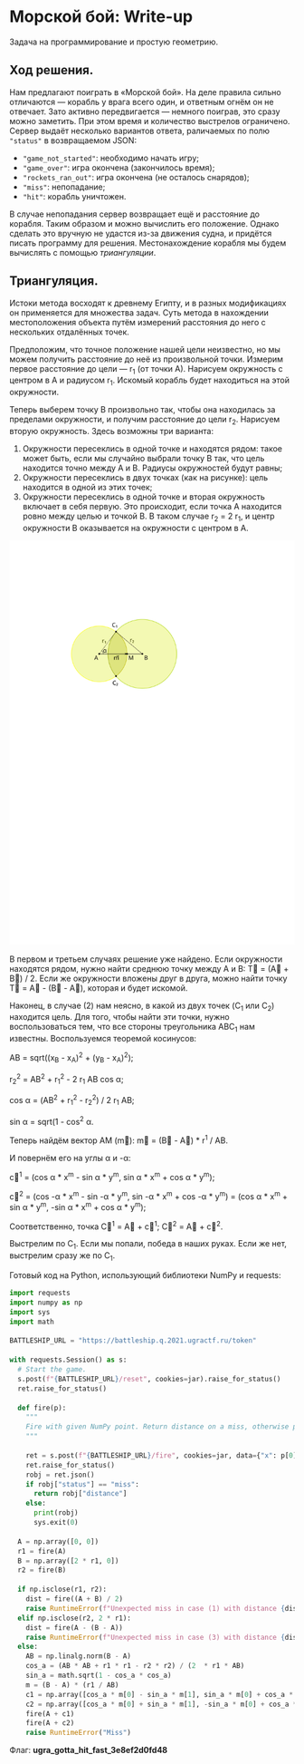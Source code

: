 # Морской бой: Write-up

Задача на программирование и простую геометрию.

## Ход решения.

Нам предлагают поиграть в «Морской бой». На деле правила сильно отличаются — корабль у врага всего один, и ответным огнём он не отвечает. Зато активно передвигается — немного поиграв, это сразу можно заметить. При этом время и количество выстрелов ограничено. Сервер выдаёт несколько вариантов ответа, раличаемых по полю `"status"` в возвращаемом JSON:

+ `"game_not_started"`: необходимо начать игру;
+ `"game_over"`: игра окончена (закончилось время);
+ `"rockets_ran_out"`: игра окончена (не осталось снарядов);
+ `"miss"`: непопадание;
+ `"hit"`: корабль уничтожен.

В случае непопадания сервер возвращает ещё и расстояние до корабля. Таким образом и можно вычислить его положение. Однако сделать это вручную не удастся из-за движения судна, и придётся писать программу для решения. Местонахождение корабля мы будем вычислять с помощью _триангуляции_.

## Триангуляция.

Истоки метода восходят к древнему Египту, и в разных модификациях он применяется для множества задач. Суть метода в нахождении местоположения объекта путём измерений расстояния до него с нескольких отдалённых точек.

Предположим, что точное положение нашей цели неизвестно, но мы можем получить расстояние до неё из произвольной точки. Измерим первое расстояние до цели — r<sub>1</sub> (от точки A). Нарисуем окружность с центром в A и радиусом r<sub>1</sub>. Искомый корабль будет находиться на этой окружности.

Теперь выберем точку B произвольно так, чтобы она находилась за пределами окружности, и получим расстояние до цели r<sub>2</sub>. Нарисуем вторую окружность. Здесь возможны три варианта:

1. Окружности пересеклись в одной точке и находятся рядом: такое может быть, если мы случайно выбрали точку B так, что цель находится точно между A и B. Радиусы окружностей будут равны;
2. Окружности пересеклись в двух точках (как на рисунке): цель находится в одной из этих точек;
3. Окружности пересеклись в одной точке и вторая окружность включает в себя первую. Это происходит, если точка A находится ровно между целью и точкой B. В таком случае r<sub>2</sub> = 2 r<sub>1</sub>, и центр окружности B оказывается на окружности с центром в A.

![Триангуляция](writeup/triangulation.svg)

В первом и третьем случаях решение уже найдено. Если окружности находятся рядом, нужно найти среднюю точку между A и B: T⃗ = (A⃗ + B⃗) / 2. Если же окружности вложены друг в друга, можно найти точку T⃗ = A⃗ - (B⃗ - A⃗), которая и будет искомой.

Наконец, в случае (2) нам неясно, в какой из двух точек (C<sub>1</sub> или C<sub>2</sub>) находится цель. Для того, чтобы найти эти точки, нужно воспользоваться тем, что все стороны треугольника ABC<sub>1</sub> нам известны. Воспользуемся теоремой косинусов:

AB = sqrt((x<sub>B</sub> - x<sub>A</sub>)<sup>2</sup> + (y<sub>B</sub> - x<sub>A</sub>)<sup>2</sup>);

r<sub>2</sub><sup>2</sup> = AB<sup>2</sup> + r<sub>1</sub><sup>2</sup> - 2 r<sub>1</sub> AB cos α;

cos α = (AB<sup>2</sup> + r<sub>1</sub><sup>2</sup> - r<sub>2</sub><sup>2</sup>) / 2 r<sub>1</sub> AB;

sin α = sqrt(1 - cos<sup>2</sup> α.

Теперь найдём вектор AM (m⃗): m⃗ = (B⃗ - A⃗) * r<sup>1</sup> / AB.

И повернём его на углы α и -α:

c⃗<sup>1</sup> = (cos α * x<sup>m</sup> - sin α * y<sup>m</sup>, sin α * x<sup>m</sup> + cos α * y<sup>m</sup>);

c⃗<sup>2</sup> = (cos -α * x<sup>m</sup> - sin -α * y<sup>m</sup>, sin -α * x<sup>m</sup> + cos -α * y<sup>m</sup>) = (cos α * x<sup>m</sup> + sin α * y<sup>m</sup>, -sin α * x<sup>m</sup> + cos α * y<sup>m</sup>);

Соответственно, точка C⃗<sup>1</sup> = A⃗ + c⃗<sup>1</sup>; C⃗<sup>2</sup> = A⃗ + c⃗<sup>2</sup>.

Выстрелим по C<sub>1</sub>. Если мы попали, победа в наших руках. Если же нет, выстрелим сразу же по C<sub>1</sub>.

Готовый код на Python, использующий библиотеки NumPy и requests:

```python
import requests
import numpy as np
import sys
import math

BATTLESHIP_URL = "https://battleship.q.2021.ugractf.ru/token"

with requests.Session() as s:
  # Start the game.
  s.post(f"{BATTLESHIP_URL}/reset", cookies=jar).raise_for_status()
  ret.raise_for_status()

  def fire(p):
    """
    Fire with given NumPy point. Return distance on a miss, otherwise print result and exit.
    """

    ret = s.post(f"{BATTLESHIP_URL}/fire", cookies=jar, data={"x": p[0], "y": p[1]})
    ret.raise_for_status()
    robj = ret.json()
    if robj["status"] == "miss":
      return robj["distance"]
    else:
      print(robj)
      sys.exit(0)
  
  A = np.array([0, 0])
  r1 = fire(A)
  B = np.array([2 * r1, 0])
  r2 = fire(B)

  if np.isclose(r1, r2):
    dist = fire((A + B) / 2)
    raise RuntimeError(f"Unexpected miss in case (1) with distance {dist}")
  elif np.isclose(r2, 2 * r1):
    dist = fire(A - (B - A))
    raise RuntimeError(f"Unexpected miss in case (3) with distance {dist}")
  else:
    AB = np.linalg.norm(B - A)
    cos_a = (AB * AB + r1 * r1 - r2 * r2) / (2  * r1 * AB)
    sin_a = math.sqrt(1 - cos_a * cos_a)
    m = (B - A) * (r1 / AB)
    c1 = np.array([cos_a * m[0] - sin_a * m[1], sin_a * m[0] + cos_a * m[1]])
    c2 = np.array([cos_a * m[0] + sin_a * m[1], -sin_a * m[0] + cos_a * m[1]])
    fire(A + c1)
    fire(A + c2)
    raise RuntimeError("Miss")
```

Флаг: **ugra_gotta_hit_fast_3e8ef2d0fd48**
